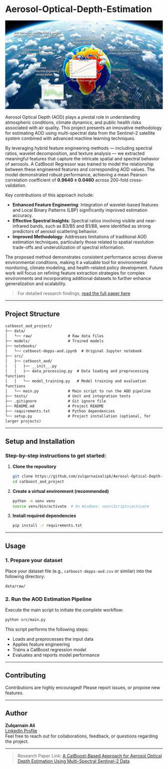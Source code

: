 # Aerosol-Optical-Depth-Estimation

![Project Logo](AOD.png) <!-- Replace with actual image if available -->


Aerosol Optical Depth (AOD) plays a pivotal role in understanding atmospheric conditions, climate dynamics, and public health risks associated with air quality. This project presents an innovative methodology for estimating AOD using multi-spectral data from the Sentinel-2 satellite system combined with advanced machine learning techniques.

By leveraging hybrid feature engineering methods — including spectral ratios, wavelet decomposition, and texture analysis — we extracted meaningful features that capture the intricate spatial and spectral behavior of aerosols. A CatBoost Regressor was trained to model the relationship between these engineered features and corresponding AOD values. The model demonstrated robust performance, achieving a mean Pearson correlation coefficient of **0.9640 ± 0.0460** across 200-fold cross-validation.

Key contributions of this approach include:

- **Enhanced Feature Engineering**: Integration of wavelet-based features and Local Binary Patterns (LBP) significantly improved estimation accuracy.
- **Effective Spectral Insights**: Spectral ratios involving visible and near-infrared bands, such as B3/B5 and B1/B8, were identified as strong predictors of aerosol scattering behavior.
- **Improved Methodology**: Addresses limitations of traditional AOD estimation techniques, particularly those related to spatial resolution trade-offs and underutilization of spectral information.

The proposed method demonstrates consistent performance across diverse environmental conditions, making it a valuable tool for environmental monitoring, climate modeling, and health-related policy development. Future work will focus on refining feature extraction strategies for complex environments and incorporating additional datasets to further enhance generalization and scalability.

> For detailed research findings, [read the full paper here](https://acceleron.org.in/index.php/aaj/article/view/231)

---

## Project Structure

```
catboost_aod_project/
├── data/
│   └── raw/                # Raw data files
├── models/                 # Trained models
├── notebooks/
│   └── catboost-depps-aod.ipynb  # Original Jupyter notebook
├── src/
│   ├── catboost_aod/
│   │   ├── __init__.py
│   │   ├── data_processing.py  # Data loading and preprocessing functions
│   │   └── model_training.py   # Model training and evaluation functions
│   └── main.py             # Main script to run the AOD pipeline
├── tests/                  # Unit and integration tests
├── .gitignore              # Git ignore file
├── README.md               # Project README
├── requirements.txt        # Python dependencies
└── setup.py                # Project installation (optional, for larger projects)
```

---

## Setup and Installation

### Step-by-step instructions to get started:

1. **Clone the repository**

   ```bash
   git clone https://github.com/zulqarnainalipk/Aerosol-Optical-Depth-Estimation.git  
   cd catboost_aod_project
   ```

2. **Create a virtual environment (recommended)**

   ```bash
   python -m venv venv
   source venv/bin/activate  # On Windows: venv\Scripts\activate
   ```

3. **Install required dependencies**

   ```bash
   pip install -r requirements.txt
   ```

---

## Usage

### 1. Prepare your dataset

Place your dataset file (e.g., `catboost-depps-aod.csv` or similar) into the following directory:

```bash
data/raw/
```

### 2. Run the AOD Estimation Pipeline

Execute the main script to initiate the complete workflow:

```bash
python src/main.py
```

This script performs the following steps:
- Loads and preprocesses the input data
- Applies feature engineering
- Trains a CatBoost regression model
- Evaluates and reports model performance

---

## Contributing

Contributions are highly encouraged! Please report issues, or propose new features.

---


## Author

**Zulqarnain Ali**  
[LinkedIn Profile](https://www.linkedin.com/in/zulqarnainalipk/)  
Feel free to reach out for collaborations, feedback, or questions regarding the project.

---

> Research Paper Link: [A CatBoost-Based Approach for Aerosol Optical Depth Estimation Using Multi-Spectral Sentinel-2 Data](https://acceleron.org.in/index.php/aaj/article/view/231)
